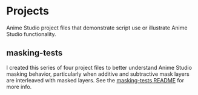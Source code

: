 Projects
========

Anime Studio project files that demonstrate script use or illustrate Anime Studio functionality. 

masking-tests
-------------

I created this series of four project files to better understand Anime Studio masking behavior, particularly when additive and subtractive mask layers are interleaved with masked layers. See the [masking-tests README](masking-tests/README.md) for more info.